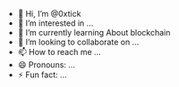 - 👋 Hi, I’m @0xtick
- 👀 I’m interested in ...
- 🌱 I’m currently learning About blockchain
- 💞️ I’m looking to collaborate on ...
- 📫 How to reach me ...
- 😄 Pronouns: ...
- ⚡ Fun fact: ...

<!---
0xtick/0xtick is a ✨ special ✨ repository because its `README.md` (this file) appears on your GitHub profile.
You can click the Preview link to take a look at your changes.
--->
